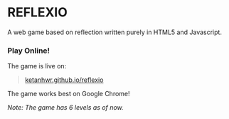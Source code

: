 # REFLEXIO
A web game based on reflection written purely in HTML5 and Javascript.

### Play Online!
The game is live on:
>[ketanhwr.github.io/reflexio]

The game works best on Google Chrome!

*Note: The game has 6 levels as of now.*

[ketanhwr.github.io/reflexio]: <http://ketanhwr.github.io/reflexio>
